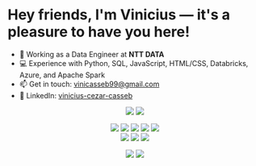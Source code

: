 # Hey friends, I'm Vinicius — it's a pleasure to have you here!

- 💼 Working as a Data Engineer at **NTT DATA**
- 💻 Experience with Python, SQL, JavaScript, HTML/CSS, Databricks, Azure, and Apache Spark
- 📫 Get in touch: [vinicasseb99@gmail.com](mailto:vinicasseb99@gmail.com)  
- 🔗 LinkedIn: [vinicius-cezar-casseb](https://www.linkedin.com/in/vinicius-cezar-casseb-a1b803189/)

<!-- GitHub Stats -->
<p align="center">
  <img src="https://github-readme-stats.vercel.app/api?username=VCasseb&show_icons=true&theme=dark" />
  <img src="https://github-readme-stats.vercel.app/api/top-langs/?username=VCasseb&layout=compact&theme=dark" />
</p>

<!-- Skills -->
<p align="center">
  <img src="https://img.shields.io/badge/Python-3776AB?style=for-the-badge&logo=python&logoColor=white"/>
  <img src="https://img.shields.io/badge/SQL-4479A1?style=for-the-badge&logo=postgresql&logoColor=white"/>
  <img src="https://img.shields.io/badge/JavaScript-F7DF1E?style=for-the-badge&logo=javascript&logoColor=black"/>
  <img src="https://img.shields.io/badge/HTML5-E34F26?style=for-the-badge&logo=html5&logoColor=white"/>
  <img src="https://img.shields.io/badge/CSS3-1572B6?style=for-the-badge&logo=css3&logoColor=white"/>
  <br>
  <img src="https://img.shields.io/badge/Databricks-FF3621?style=for-the-badge&logo=databricks&logoColor=white"/>
  <img src="https://img.shields.io/badge/Microsoft%20Azure-0078D4?style=for-the-badge&logo=microsoft-azure&logoColor=white"/>
  <img src="https://img.shields.io/badge/Apache%20Spark-E25A1C?style=for-the-badge&logo=apachespark&logoColor=white"/>
</p>

<!-- Social Media -->
<p align="center">
  <a href="https://instagram.com/vinicasseb" target="_blank"><img src="https://img.shields.io/badge/Instagram-E4405F?style=for-the-badge&logo=instagram&logoColor=white" /></a>
  <a href="https://www.linkedin.com/in/vinicius-cezar-casseb-a1b803189/" target="_blank"><img src="https://img.shields.io/badge/LinkedIn-0077B5?style=for-the-badge&logo=linkedin&logoColor=white" /></a>
</p>
